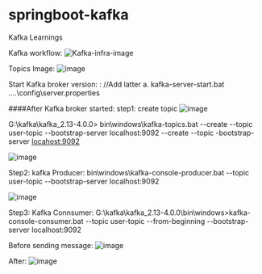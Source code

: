 # springboot-kafka
Kafka Learnings

Kafka workflow:
![Kafka-infra-image](https://github.com/user-attachments/assets/3fc7445f-9a25-4981-b3da-c8bb791e9fdc)

Topics Image:
![image](https://github.com/user-attachments/assets/a2f90cf7-9420-442a-a0a5-84596d8659da)

Start Kafka broker version: :
//Add latter
a. kafka-server-start.bat ..\..\config\server.properties

####After Kafka broker started:
step1: create topic
![image](https://github.com/user-attachments/assets/19c7f520-f10e-4b16-8851-aebafcd80709)

G:\kafka\kafka_2.13-4.0.0>   bin\windows\kafka-topics.bat --create --topic user-topic --bootstrap-server localhost:9092
--create --topic <topic-name> -bootstrap-server <locahost:9092>

![image](https://github.com/user-attachments/assets/f3acef87-889e-43d7-a88a-8d73ce35c041)

Step2:
kafka Producer:
bin\windows\kafka-console-producer.bat --topic user-topic --bootstrap-server localhost:9092

![image](https://github.com/user-attachments/assets/02cd71cd-6848-47b6-a133-a01613d840ce)

Step3:
Kafka Connsumer:
G:\kafka\kafka_2.13-4.0.0\bin\windows>kafka-console-consumer.bat --topic user-topic --from-beginning --bootstrap-server localhost:9092

Before sending message:
![image](https://github.com/user-attachments/assets/377373df-35a5-4076-bbe7-cd312d11440f)

After:
![image](https://github.com/user-attachments/assets/cf04343f-5f5a-411f-924d-eebbb2471f43)






